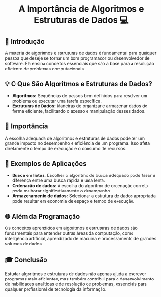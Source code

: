 ## <h1 align="center">A Importância de Algoritmos e Estruturas de Dados 💻</h1>

## 🚀 Introdução
A matéria de algoritmos e estruturas de dados é fundamental para qualquer pessoa que deseje se tornar um bom programador ou desenvolvedor de software. Ela ensina conceitos essenciais que são a base para a resolução eficiente de problemas computacionais.

## 💡 O Que São Algoritmos e Estruturas de Dados?
- **Algoritmos:** Sequências de passos bem definidos para resolver um problema ou executar uma tarefa específica.
- **Estruturas de Dados:** Maneiras de organizar e armazenar dados de forma eficiente, facilitando o acesso e manipulação desses dados.

## 🌟 Importância
A escolha adequada de algoritmos e estruturas de dados pode ter um grande impacto no desempenho e eficiência de um programa. Isso afeta diretamente o tempo de execução e o consumo de recursos.

## 💼 Exemplos de Aplicações
- **Busca em listas:** Escolher o algoritmo de busca adequado pode fazer a diferença entre uma busca rápida e uma lenta.
- **Ordenação de dados:** A escolha do algoritmo de ordenação correto pode melhorar significativamente o desempenho.
- **Armazenamento de dados:** Selecionar a estrutura de dados apropriada pode resultar em economia de espaço e tempo de execução.

## 🌐 Além da Programação
Os conceitos aprendidos em algoritmos e estruturas de dados são fundamentais para entender outras áreas da computação, como inteligência artificial, aprendizado de máquina e processamento de grandes volumes de dados.

## 🎓 Conclusão
Estudar algoritmos e estruturas de dados não apenas ajuda a escrever programas mais eficientes, mas também contribui para o desenvolvimento de habilidades analíticas e de resolução de problemas, essenciais para qualquer profissional de tecnologia da informação.
